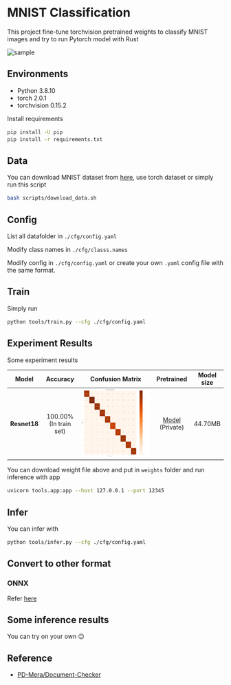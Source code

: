 # MNIST Classification

This project fine-tune torchvision pretrained weights to classify MNIST images and try to run Pytorch model with Rust

![sample](./assets/sample.jpg "sample")

## Environments

- Python 3.8.10
- torch 2.0.1
- torchvision 0.15.2

Install requirements

``` bash
pip install -U pip
pip install -r requirements.txt
```

## Data

You can download MNIST dataset from [here](https://drive.google.com/file/d/1JimUxm4tpbsg2zOqbGnbJDzJHwgp6by7/view?usp=share_link), use torch dataset or simply run this script

``` bash
bash scripts/download_data.sh
```

## Config

List all datafolder in `./cfg/config.yaml`

Modify class names in `./cfg/classs.names`

Modify config in `./cfg/config.yaml` or create your own `.yaml` config file with the same format.

## Train

Simply run 

``` bash
python tools/train.py --cfg ./cfg/config.yaml
```

## Experiment Results

Some experiment results

| Model | Accuracy | Confusion Matrix | Pretrained | Model size |
| --- | :---: | :---: | :---: | :---: |
| **Resnet18** | 100.00% (In train set) | ![CM1](./assets/resnet18_confusion_matrix.jpg "CM1 Image") | [Model](https://bit.ly/45LcotQ) (Private) | 44.70MB |

You can download weight file above and put in `weights` folder and run inference with app

``` bash
uvicorn tools.app:app --host 127.0.0.1 --port 12345
```

## Infer

You can infer with

``` bash
python tools/infer.py --cfg ./cfg/config.yaml
```

## Convert to other format

### ONNX

Refer [here](./onnx/README.md)

## Some inference results

You can try on your own :wink:

## Reference

- [PD-Mera/Document-Checker](https://github.com/PD-Mera/Document-Checker)